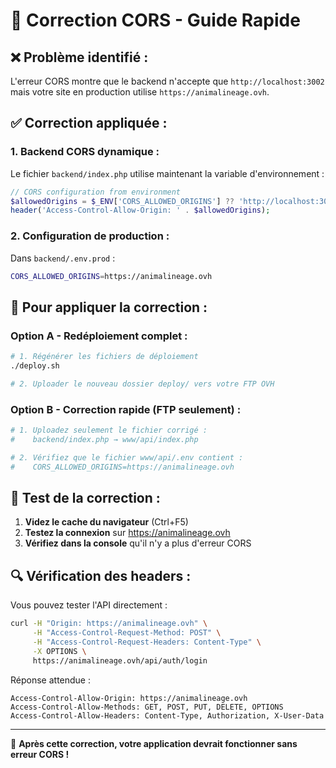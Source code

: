 # 🔧 Correction CORS - Guide Rapide

## ❌ Problème identifié :
L'erreur CORS montre que le backend n'accepte que `http://localhost:3002` mais votre site en production utilise `https://animalineage.ovh`.

## ✅ Correction appliquée :

### 1. **Backend CORS dynamique :**
Le fichier `backend/index.php` utilise maintenant la variable d'environnement :
```php
// CORS configuration from environment
$allowedOrigins = $_ENV['CORS_ALLOWED_ORIGINS'] ?? 'http://localhost:3002';
header('Access-Control-Allow-Origin: ' . $allowedOrigins);
```

### 2. **Configuration de production :**
Dans `backend/.env.prod` :
```bash
CORS_ALLOWED_ORIGINS=https://animalineage.ovh
```

## 🚀 Pour appliquer la correction :

### Option A - Redéploiement complet :
```bash
# 1. Régénérer les fichiers de déploiement
./deploy.sh

# 2. Uploader le nouveau dossier deploy/ vers votre FTP OVH
```

### Option B - Correction rapide (FTP seulement) :
```bash
# 1. Uploadez seulement le fichier corrigé :
#    backend/index.php → www/api/index.php

# 2. Vérifiez que le fichier www/api/.env contient :
#    CORS_ALLOWED_ORIGINS=https://animalineage.ovh
```

## 🧪 Test de la correction :

1. **Videz le cache du navigateur** (Ctrl+F5)
2. **Testez la connexion** sur https://animalineage.ovh
3. **Vérifiez dans la console** qu'il n'y a plus d'erreur CORS

## 🔍 Vérification des headers :

Vous pouvez tester l'API directement :
```bash
curl -H "Origin: https://animalineage.ovh" \
     -H "Access-Control-Request-Method: POST" \
     -H "Access-Control-Request-Headers: Content-Type" \
     -X OPTIONS \
     https://animalineage.ovh/api/auth/login
```

Réponse attendue :
```
Access-Control-Allow-Origin: https://animalineage.ovh
Access-Control-Allow-Methods: GET, POST, PUT, DELETE, OPTIONS
Access-Control-Allow-Headers: Content-Type, Authorization, X-User-Data
```

---

🎉 **Après cette correction, votre application devrait fonctionner sans erreur CORS !**